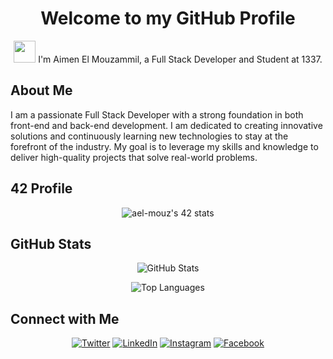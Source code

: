 <h1 align="center">Welcome to my GitHub Profile</h1>

<p align="center"><img src="https://media.giphy.com/media/hvRJCLFzcasrR4ia7z/giphy.gif" width="35px"> I'm Aimen El Mouzammil, a Full Stack Developer and Student at 1337.</p>

## About Me

I am a passionate Full Stack Developer with a strong foundation in both front-end and back-end development. I am dedicated to creating innovative solutions and continuously learning new technologies to stay at the forefront of the industry. My goal is to leverage my skills and knowledge to deliver high-quality projects that solve real-world problems.

## 42 Profile

<p align="center">
    <img src="https://badge.mediaplus.ma/greenbinary/ael-mouz" alt="ael-mouz's 42 stats" />
</p>

## GitHub Stats

<p align="center">
    <img src="https://github-readme-stats.vercel.app/api?username=ael-mouz&show_icons=true&theme=merko&count_private=true&include_all_commits=true&rank_icon=github" alt="GitHub Stats" />
</p>

<p align="center">
    <img src="https://github-readme-stats.vercel.app/api/top-langs/?username=ael-mouz&layout=compact&show_icons=true&locale=en&theme=merko&langs_count=10" alt="Top Languages" />
</p>

## Connect with Me

<p align="center">
    <a href="https://twitter.com/AymanElm4/"><img src="https://img.shields.io/badge/twitter-%231DA1F2.svg?&style=for-the-badge&logo=twitter&logoColor=white" alt="Twitter" /></a>
    <a href="https://www.linkedin.com/in/aimen-el-mouzammil/"><img src="https://img.shields.io/badge/linkedin-%230077B5.svg?&style=for-the-badge&logo=linkedin&logoColor=white" alt="LinkedIn" /></a>
    <a href="https://www.instagram.com/ayman__elm/"><img src="https://img.shields.io/badge/instagram-%23E4405F.svg?&style=for-the-badge&logo=instagram&logoColor=white" alt="Instagram" /></a>
    <a href="https://www.facebook.com/ayman.elmouzammil/"><img src="https://img.shields.io/badge/facebook-%231877F2.svg?&style=for-the-badge&logo=facebook&logoColor=white" alt="Facebook" /></a>
</p>
